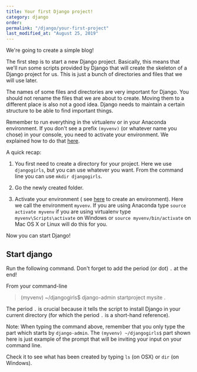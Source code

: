 ```yaml
---
title: Your first Django project!
category: django
order: 
permalink: "/django/your-first-project"
last_modified_at: "August 25, 2019"
---
```


We're going to create a simple blog!

The first step is to start a new Django project. Basically, this means that we'll run some scripts provided by Django that will create the skeleton of a Django project for us. This is just a bunch of directories and files that we will use later.

The names of some files and directories are very important for Django. You should not rename the files that we are about to create. Moving them to a different place is also not a good idea. Django needs to maintain a certain structure to be able to find important things.


Remember to run everything in the virtualenv or in your Anaconda environment. If you don't see a prefix `(myvenv)` (or whatever name you chose) in your console, you need to activate your environment. We explained how to do that [here](http://www.dsmcode.com/django/setting-up-your-environment#).

A quick recap:

1. You first need to create a directory for your project. Here we use `djangogirls`, but you can use whatever you want. From the command line you can use `mkdir djangogirls`.

2. Go the newly created folder.

3. Activate your environment ( see [here](http://www.dsmcode.com/django/setting-up-your-environment#) to create an environment). Here we call the environment `myvenv`. If you are using Anaconda type `source activate myvenv` if you are using virtualenv type  `myvenv\Scripts\activate` on Windows or `source myvenv/bin/activate` on Mac OS X or Linux will do this for you.

Now you can start Django!

## Start django

Run the following command. Don't forget to add the period (or dot) `.` at the end!

From your command-line
> (myvenv) ~/djangogirls$ django-admin startproject mysite .

The period `.` is crucial because it tells the script to install Django in your current directory (for which the period `.` is a short-hand reference).

Note: When typing the command above, remember that you only type the part which starts by `django-admin`. The `(myvenv) ~/djangogirls$` part shown here is just example of the prompt that will be inviting your input on your command line.

Check it to see what has been created by typing `ls` (on OSX) or `dir` (on Windows).
